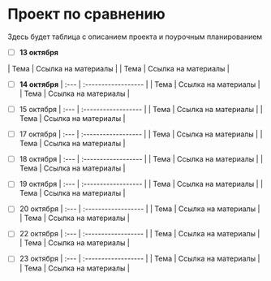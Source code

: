 # Проект по сравнению 

Здесь будет таблица с описанием проекта и поурочным планированием

- [ ] **13 октября**

| Тема | Ссылка на материалы |
| Тема | Ссылка на материалы |

- [ ] **14 октября**
| :--- | :------------------ |
| Тема | Ссылка на материалы |
| Тема | Ссылка на материалы |

- [ ] 15 октября
| :--- | :------------------ |
| Тема | Ссылка на материалы |
| Тема | Ссылка на материалы |

- [ ] 17 октября
| :--- | :------------------ |
| Тема | Ссылка на материалы |
| Тема | Ссылка на материалы |

- [ ] 18 октября
| :--- | :------------------ |
| Тема | Ссылка на материалы |
| Тема | Ссылка на материалы |

- [ ] 19 октября
| :--- | :------------------ |
| Тема | Ссылка на материалы |
| Тема | Ссылка на материалы |

- [ ] 20 октября
| :--- | :------------------ |
| Тема | Ссылка на материалы |
| Тема | Ссылка на материалы |

- [ ] 22 октября
| :--- | :------------------ |
| Тема | Ссылка на материалы |
| Тема | Ссылка на материалы |

- [ ] 23 октября
| :--- | :------------------ |
| Тема | Ссылка на материалы |
| Тема | Ссылка на материалы |

